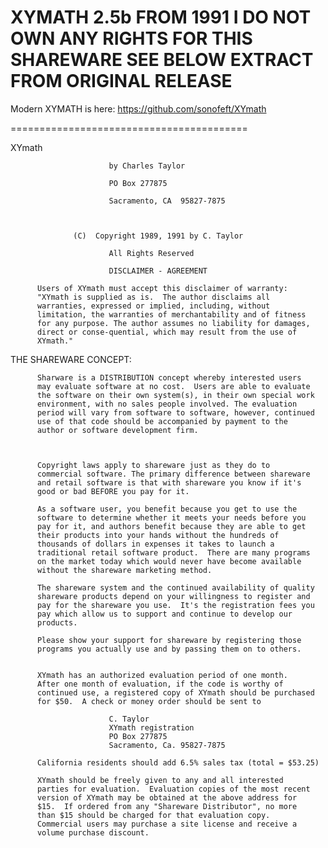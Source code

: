 XYMATH 2.5b FROM 1991
I DO NOT OWN ANY RIGHTS FOR THIS SHAREWARE
SEE BELOW EXTRACT FROM ORIGINAL RELEASE
========================================
Modern XYMATH is here: https://github.com/sonofeft/XYmath 

=========================================

 XYmath
          
                          by Charles Taylor
          
                          PO Box 277875
          
                          Sacramento, CA  95827-7875
          
          
          
                  (C)  Copyright 1989, 1991 by C. Taylor
          
                          All Rights Reserved

                          DISCLAIMER - AGREEMENT
          
          Users of XYmath must accept this disclaimer of warranty:
          "XYmath is supplied as is.  The author disclaims all
          warranties, expressed or implied, including, without
          limitation, the warranties of merchantability and of fitness
          for any purpose. The author assumes no liability for damages,
          direct or conse-quential, which may result from the use of
          XYmath."

THE SHAREWARE CONCEPT:
          
          Sharware is a DISTRIBUTION concept whereby interested users
          may evaluate software at no cost.  Users are able to evaluate
          the software on their own system(s), in their own special work
          environment, with no sales people involved. The evaluation
          period will vary from software to software, however, continued
          use of that code should be accompanied by payment to the
          author or software development firm.
          
          
          
          Copyright laws apply to shareware just as they do to
          commercial software. The primary difference between shareware
          and retail software is that with shareware you know if it's
          good or bad BEFORE you pay for it.
          
          As a software user, you benefit because you get to use the
          software to determine whether it meets your needs before you
          pay for it, and authors benefit because they are able to get
          their products into your hands without the hundreds of
          thousands of dollars in expenses it takes to launch a
          traditional retail software product.  There are many programs
          on the market today which would never have become available
          without the shareware marketing method.
          
          The shareware system and the continued availability of quality
          shareware products depend on your willingness to register and
          pay for the shareware you use.  It's the registration fees you
          pay which allow us to support and continue to develop our
          products.
          
          Please show your support for shareware by registering those
          programs you actually use and by passing them on to others.
                              
          
          XYmath has an authorized evaluation period of one month.
          After one month of evaluation, if the code is worthy of
          continued use, a registered copy of XYmath should be purchased
          for $50.  A check or money order should be sent to
          
                          C. Taylor
                          XYmath registration
                          PO Box 277875
                          Sacramento, Ca. 95827-7875
          
          California residents should add 6.5% sales tax (total = $53.25)
          
          XYmath should be freely given to any and all interested
          parties for evaluation.  Evaluation copies of the most recent
          version of XYmath may be obtained at the above address for
          $15.  If ordered from any "Shareware Distributor", no more
          than $15 should be charged for that evaluation copy.
          Commercial users may purchase a site license and receive a
          volume purchase discount.
